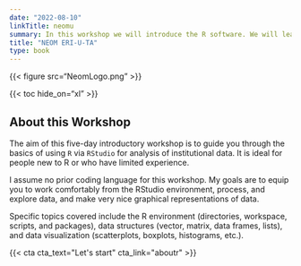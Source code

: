 ```yaml
---
date: "2022-08-10"
linkTitle: neomu
summary: In this workshop we will introduce the R software. We will learn basic tools for data visualization and analysis. Finally, we will learn how to create automatic reports.
title: "NEOM ERI-U-TA"
type: book
---
```


{{< figure src=“NeomLogo.png” >}}

{{< toc hide_on=“xl” >}}

## About this Workshop

The aim of this five-day introductory workshop is to guide you through the basics of using `R` via `RStudio` for analysis of institutional data. It is ideal for people new to R or who have limited experience.

I assume no prior coding language for this workshop. My goals are to equip you to work comfortably from the RStudio environment, process, and explore data, and make very nice graphical representations of data.

Specific topics covered include the R environment (directories, workspace, scripts, and packages), data structures (vector, matrix, data frames, lists), and data visualization (scatterplots, boxplots, histograms, etc.).

{{< cta cta_text="Let's start" cta_link="aboutr" >}}
